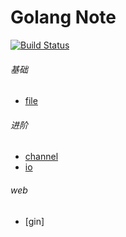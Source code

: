 Golang Note
============================
[![Build Status](https://travis-ci.org/justjavac/free-programming-books-zh_CN.svg?branch=master)](https://travis-ci.org/justjavac/free-programming-books-zh_CN)

###### 基础
* [file](./file)


###### 进阶
* [channel](./channel)
* [io](./io)


###### web
* [gin]

